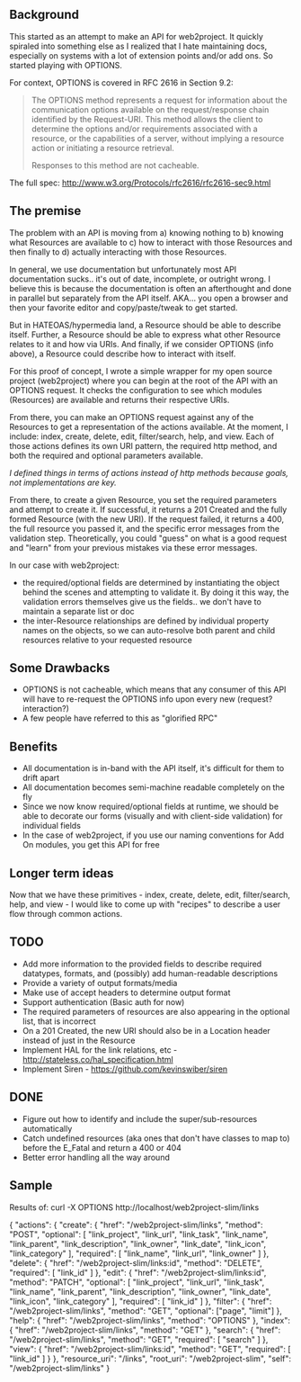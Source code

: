 
Background
----------------

This started as an attempt to make an API for web2project. It quickly spiraled into something else as I realized that I hate maintaining docs, especially on systems with a lot of extension points and/or add ons. So started playing with OPTIONS.

For context, OPTIONS is covered in RFC 2616 in Section 9.2:

> The OPTIONS method represents a request for information about the communication options available on the request/response chain identified by the Request-URI. This method allows the client to determine the options and/or requirements associated with a resource, or the capabilities of a server, without implying a resource action or initiating a resource retrieval.
>
> Responses to this method are not cacheable.

The full spec: http://www.w3.org/Protocols/rfc2616/rfc2616-sec9.html

The premise
----------------

The problem with an API is moving from a) knowing nothing to b) knowing what Resources are available to c) how to interact with those Resources and then finally to d) actually interacting with those Resources.

In general, we use documentation but unfortunately most API documentation sucks.. it's out of date, incomplete, or outright wrong. I believe this is because the documentation is often an afterthought and done in parallel but separately from the API itself. AKA... you open a browser and then your favorite editor and copy/paste/tweak to get started.

But in HATEOAS/hypermedia land, a Resource should be able to describe itself. Further, a Resource should be able to express what other Resource relates to it and how via URIs. And finally, if we consider OPTIONS (info above), a Resource could describe how to interact with itself.


For this proof of concept, I wrote a simple wrapper for my open source project (web2project) where you can begin at the root of the API with an OPTIONS request. It checks the configuration to see which modules (Resources) are available and returns their respective URIs.

From there, you can make an OPTIONS request against any of the Resources to get a representation of the actions available. At the moment, I include: index, create, delete, edit, filter/search, help, and view. Each of those actions defines its own URI pattern, the required http method, and both the required and optional parameters available.

*I defined things in terms of actions instead of http methods because goals, not implementations are key.*

From there, to create a given Resource, you set the required parameters and attempt to create it. If successful, it returns a 201 Created and the fully formed Resource (with the new URI). If the request failed, it returns a 400, the full resource you passed it, and the specific error messages from the validation step. Theoretically, you could "guess" on what is a good request and "learn" from your previous mistakes via these error messages.

In our case with web2project:
*  the required/optional fields are determined by instantiating the object behind the scenes and attempting to validate it. By doing it this way, the validation errors themselves give us the fields.. we don't have to maintain a separate list or doc
*  the inter-Resource relationships are defined by individual property names on the objects, so we can auto-resolve both parent and child resources relative to your requested resource

Some Drawbacks
----------------

-  OPTIONS is not cacheable, which means that any consumer of this API will have to re-request the OPTIONS info upon every new (request? interaction?)
-  A few people have referred to this as "glorified RPC"

Benefits
----------------

-  All documentation is in-band with the API itself, it's difficult for them to drift apart
-  All documentation becomes semi-machine readable completely on the fly
-  Since we now know required/optional fields at runtime, we should be able to decorate our forms (visually and with client-side validation) for individual fields
-  In the case of web2project, if you use our naming conventions for Add On modules, you get this API for free

Longer term ideas
----------------

Now that we have these primitives - index, create, delete, edit, filter/search, help, and view - I would like to come up with "recipes" to describe a user flow through common actions.

TODO
----------------

-  Add more information to the provided fields to describe required datatypes, formats, and (possibly) add human-readable descriptions
-  Provide a variety of output formats/media
-  Make use of accept headers to determine output format
-  Support authentication (Basic auth for now)
-  The required parameters of resources are also appearing in the optional list, that is incorrect
-  On a 201 Created, the new URI should also be in a Location header instead of just in the Resource
-  Implement HAL for the link relations, etc - http://stateless.co/hal_specification.html
-  Implement Siren - https://github.com/kevinswiber/siren

DONE
----------------

-  Figure out how to identify and include the super/sub-resources automatically
-  Catch undefined resources (aka ones that don't have classes to map to) before the E_Fatal and return a 400 or 404
-  Better error handling all the way around

Sample
----------------

Results of: curl -X OPTIONS http://localhost/web2project-slim/links

{
    "actions": {
        "create": {
            "href": "/web2project-slim/links", 
            "method": "POST", 
            "optional": [ "link_project", "link_url", "link_task", "link_name", "link_parent", "link_description", "link_owner", "link_date", "link_icon", "link_category" ],
            "required": [ "link_name", "link_url", "link_owner" ]
        }, 
        "delete": {
            "href": "/web2project-slim/links:id", 
            "method": "DELETE", 
            "required": [ "link_id" ]
        }, 
        "edit": {
            "href": "/web2project-slim/links:id", 
            "method": "PATCH", 
            "optional": [ "link_project", "link_url", "link_task", "link_name", "link_parent", "link_description", "link_owner", "link_date", "link_icon", "link_category" ], 
            "required": [
                "link_id"
            ]
        }, 
        "filter": {
            "href": "/web2project-slim/links", 
            "method": "GET", 
            "optional": ["page", "limit"]
        }, 
        "help": {
            "href": "/web2project-slim/links", 
            "method": "OPTIONS"
        }, 
        "index": {
            "href": "/web2project-slim/links", 
            "method": "GET"
        }, 
        "search": {
            "href": "/web2project-slim/links", 
            "method": "GET", 
            "required": [ "search" ]
        }, 
        "view": {
            "href": "/web2project-slim/links:id", 
            "method": "GET", 
            "required": [ "link_id" ]
        }
    }, 
    "resource_uri": "/links", 
    "root_uri": "/web2project-slim", 
    "self": "/web2project-slim/links"
}